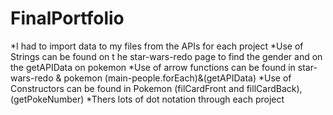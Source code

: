 # FinalPortfolio

*I had to import data to my files from the APIs for each project
*Use of Strings can be found on t he star-wars-redo page to find the gender and on the getAPIData on pokemon
*Use of arrow functions can be found in star-wars-redo & pokemon (main-people.forEach)&(getAPIData)
*Use of Constructors can be found in Pokemon (filCardFront and fillCardBack), (getPokeNumber)
*Thers lots of dot notation through each project
